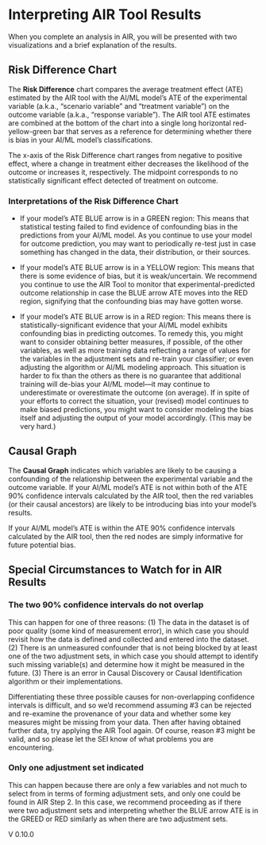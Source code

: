 # Interpreting AIR Tool Results  


When you complete an analysis in AIR, you will be presented with two visualizations and a brief explanation of the results.

## Risk Difference Chart 

The **Risk Difference** chart compares the average treatment effect (ATE) estimated by the AIR tool with the AI/ML model’s ATE of the experimental variable (a.k.a., “scenario variable” and “treatment variable”) on the outcome variable (a.k.a., “response variable”). The AIR tool ATE estimates are combined at the bottom of the chart into a single long horizontal red-yellow-green bar that serves as a reference for determining whether there is bias in your AI/ML model’s classifications.

The x-axis of the Risk Difference chart ranges from negative to positive effect, where a change in treatment either decreases the likelihood of the outcome or increases it, respectively. The midpoint corresponds to no statistically significant effect detected of treatment on outcome.
 

### Interpretations of the Risk Difference Chart 
- If your model’s ATE BLUE arrow is in a GREEN region: This means that statistical testing failed to find evidence of confounding bias in the predictions from your AI/ML model. As you continue to use your model for outcome prediction, you may want to periodically re-test just in case something has changed in the data, their distribution, or their sources. 

- If your model’s ATE BLUE arrow is in a YELLOW region: This means that there is some evidence of bias, but it is weak/uncertain. We recommend you continue to use the AIR Tool to monitor that experimental-predicted outcome relationship in case the BLUE arrow ATE moves into the RED region, signifying that the confounding bias may have gotten worse.  

- If your model’s ATE BLUE arrow is in a RED region: This means there is statistically-significant evidence that your AI/ML model exhibits confounding bias in predicting outcomes. To remedy this, you might want to consider obtaining better measures, if possible, of the other variables, as well as more training data reflecting a range of values for the variables in the adjustment sets and re-train your classifier; or even adjusting the algorithm or AI/ML modeling approach. This situation is harder to fix than the others as there is no guarantee that additional training will de-bias your AI/ML model—it may continue to underestimate or overestimate the outcome (on average). If in spite of your efforts to correct the situation, your (revised) model continues to make biased predictions, you might want to consider modeling the bias itself and adjusting the output of your model accordingly.  (This may be very hard.) 

## Causal Graph 

The **Causal Graph** indicates which variables are likely to be causing a confounding of the relationship between the experimental variable and the outcome variable.  If your AI/ML model’s ATE is not within both of the ATE 90% confidence intervals calculated by the AIR tool, then the red variables (or their causal ancestors) are likely to be introducing bias into your model’s results.  



If your AI/ML model’s ATE is within the ATE 90% confidence intervals calculated by the AIR tool, then the red nodes are simply informative for future potential bias. 

## Special Circumstances to Watch for in AIR Results 

### The two 90% confidence intervals do not overlap 
This can happen for one of three reasons: (1) The data in the dataset is of poor quality (some kind of measurement error), in which case you should revisit how the data is defined and collected and entered into the dataset. (2) There is an unmeasured confounder that is not being blocked by at least one of the two adjustment sets, in which case you should attempt to identify such missing variable(s) and determine how it might be measured in the future. (3) There is an error in Causal Discovery or Causal Identification algorithm or their implementations. 

Differentiating these three possible causes for non-overlapping confidence intervals is difficult, and so we’d recommend assuming #3 can be rejected and re-examine the provenance of your data and whether some key measures might be missing from your data. Then after having obtained further data, try applying the AIR Tool again. Of course, reason #3 might be valid, and so please let the SEI know of what problems you are encountering. 

### Only one adjustment set indicated
This can happen because there are only a few variables and not much to select from in terms of forming adjustment sets, and only one could be found in AIR Step 2. In this case, we recommend proceeding as if there were two adjustment sets and interpreting whether the BLUE arrow ATE is in the GREED or RED similarly as when there are two adjustment sets.  



V 0.10.0  
